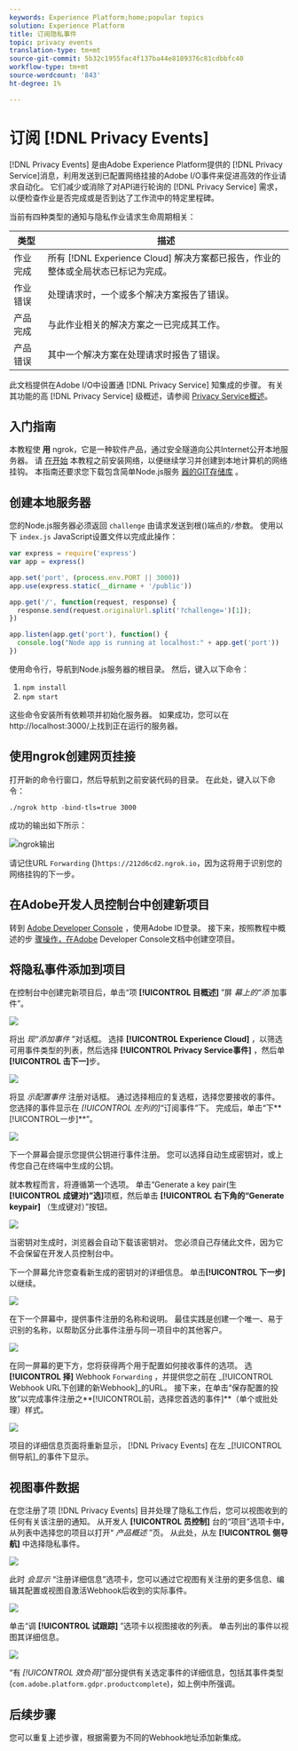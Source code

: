 ```yaml
---
keywords: Experience Platform;home;popular topics
solution: Experience Platform
title: 订阅隐私事件
topic: privacy events
translation-type: tm+mt
source-git-commit: 5b32c1955fac4f137ba44e8189376c81cdbbfc40
workflow-type: tm+mt
source-wordcount: '843'
ht-degree: 1%

---
```



# 订阅 [!DNL Privacy Events]

[!DNL Privacy Events] 是由Adobe Experience Platform提供的 [!DNL Privacy Service]消息，利用发送到已配置网络挂接的Adobe I/O事件来促进高效的作业请求自动化。 它们减少或消除了对API进行轮询的 [!DNL Privacy Service] 需求，以便检查作业是否完成或是否到达了工作流中的特定里程碑。

当前有四种类型的通知与隐私作业请求生命周期相关：

| 类型 | 描述 |
--- | ---
| 作业完成 | 所有 [!DNL Experience Cloud] 解决方案都已报告，作业的整体或全局状态已标记为完成。 |
| 作业错误 | 处理请求时，一个或多个解决方案报告了错误。 |
| 产品完成 | 与此作业相关的解决方案之一已完成其工作。 |
| 产品错误 | 其中一个解决方案在处理请求时报告了错误。 |

此文档提供在Adobe I/O中设置通 [!DNL Privacy Service] 知集成的步骤。 有关其功能的高 [!DNL Privacy Service] 级概述，请参阅 [Privacy Service概述](home.md)。

## 入门指南

本教程使 **用** ngrok，它是一种软件产品，通过安全隧道向公共Internet公开本地服务器。 请 [在开始](https://ngrok.com/download) 本教程之前安装网络，以便继续学习并创建到本地计算机的网络挂钩。 本指南还要求您下载包含简单Node.js服务 [器的GIT存储库](https://nodejs.org/) 。

## 创建本地服务器

您的Node.js服务器必须返回 `challenge` 由请求发送到根()端点的`/`参数。 使用以下 `index.js` JavaScript设置文件以完成此操作：

```js
var express = require('express')
var app = express()

app.set('port', (process.env.PORT || 3000))
app.use(express.static(__dirname + '/public'))

app.get('/', function(request, response) {
  response.send(request.originalUrl.split('?challenge=')[1]);
})

app.listen(app.get('port'), function() {
  console.log("Node app is running at localhost:" + app.get('port'))
})
```

使用命令行，导航到Node.js服务器的根目录。 然后，键入以下命令：

1. `npm install`
1. `npm start`

这些命令安装所有依赖项并初始化服务器。 如果成功，您可以在http://localhost:3000/上找到正在运行的服务器。

## 使用ngrok创建网页挂接

打开新的命令行窗口，然后导航到之前安装代码的目录。 在此处，键入以下命令：

```shell
./ngrok http -bind-tls=true 3000
```

成功的输出如下所示：

![ngrok输出](images/privacy-events/ngrok-output.png)

请记住URL `Forwarding` ()`https://212d6cd2.ngrok.io`，因为这将用于识别您的网络挂钩的下一步。

## 在Adobe开发人员控制台中创建新项目

转到 [Adobe Developer Console](https://www.adobe.com/go/devs_console_ui) ，使用Adobe ID登录。 接下来，按照教程中概述的步 [骤操作，在Adobe](https://www.adobe.io/apis/experienceplatform/console/docs.html#!AdobeDocs/adobeio-console/master/projects-empty.md) Developer Console文档中创建空项目。

## 将隐私事件添加到项目

在控制台中创建完新项目后，单击“项 **[!UICONTROL 目概述]** ”屏 _幕上的“添_ 加事件”。

![](./images/privacy-events/add-event-button.png)

将出 _现“添加事件_ ”对话框。 选择 **[!UICONTROL Experience Cloud]** ，以筛选可用事件类型的列表，然后选择 **[!UICONTROL Privacy Service事件]** ，然后单 **[!UICONTROL 击下一]**&#x200B;步。

![](./images/privacy-events/add-privacy-events.png)

将显 _示配置事件_ 注册对话框。 通过选择相应的复选框，选择您要接收的事件。 您选择的事件显示在 _[!UICONTROL 左列的]_“订阅事件”下。 完成后，单击“下**[!UICONTROL &#x200B;一步&#x200B;]**”。

![](./images/privacy-events/choose-subscriptions.png)

下一个屏幕会提示您提供公钥进行事件注册。 您可以选择自动生成密钥对，或上传您自己在终端中生成的公钥。

就本教程而言，将遵循第一个选项。 单击“Generate a key pair(生 **[!UICONTROL 成键对)”选]**&#x200B;项框，然后单击 **[!UICONTROL 右下角的“Generate keypair]** （生成键对）”按钮。

![](./images/privacy-events/generate-key-value.png)

当密钥对生成时，浏览器会自动下载该密钥对。 您必须自己存储此文件，因为它不会保留在开发人员控制台中。

下一个屏幕允许您查看新生成的密钥对的详细信息。 单击&#x200B;**[!UICONTROL 下一步]**&#x200B;以继续。

![](./images/privacy-events/keypair-generated.png)

在下一个屏幕中，提供事件注册的名称和说明。 最佳实践是创建一个唯一、易于识别的名称，以帮助区分此事件注册与同一项目中的其他客户。

![](./images/privacy-events/event-details.png)

在同一屏幕的更下方，您将获得两个用于配置如何接收事件的选项。 选 **[!UICONTROL 择]** Webhook `Forwarding` ，并提供您之前在 _[!UICONTROL Webhook URL下创建的新Webhook]_的URL。 接下来，在单击“保存配置的投放”以完成事件注册之**[!UICONTROL &#x200B;前，选择您首选的事件&#x200B;]**（单个或批处理）样式。

![](./images/privacy-events/webhook-details.png)

项目的详细信息页面将重新显示， [!DNL Privacy Events] 在左 _[!UICONTROL 侧导航]_的事件下显示。

## 视图事件数据

在您注册了项 [!DNL Privacy Events] 目并处理了隐私工作后，您可以视图收到的任何有关该注册的通知。 从开发人 **[!UICONTROL 员控制]** 台的“项目”选项卡中，从列表中选择您的项目以打开“ _产品概述_ ”页。 从此处，从左 **[!UICONTROL 侧导航]** 中选择隐私事件。

![](./images/privacy-events/events-left-nav.png)

此时 _会显示_ “注册详细信息”选项卡，您可以通过它视图有关注册的更多信息、编辑其配置或视图自激活Webhook后收到的实际事件。

![](./images/privacy-events/registration-details.png)

单击“调 **[!UICONTROL 试跟踪]** ”选项卡以视图接收的列表。 单击列出的事件以视图其详细信息。

![](images/privacy-events/debug-tracing.png)

“有 _[!UICONTROL 效负荷]_”部分提供有关选定事件的详细信息，包括其事件类型(`com.adobe.platform.gdpr.productcomplete`)，如上例中所强调。

## 后续步骤

您可以重复上述步骤，根据需要为不同的Webhook地址添加新集成。